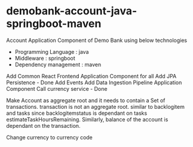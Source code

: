# demobank-account-java-springboot-maven
Account Application Component of Demo Bank using below technologies
- Programming Language : java
- Middleware : springboot
- Dependency management : maven

Add Common React Frontend Application Component for all
Add JPA Persistence - Done
Add Events
Add Data Ingestion Pipeline Application Component
Call currency service - Done

Make Account as aggregate root and it needs to contain a Set of transactions. transaction is not an aggregate root. similar to backlogitem and tasks since backlogitemstatus is dependant on tasks estimateTaskHoursRemaining. Similarly, balance of the account is dependant on the transaction.

Change currency to currency code